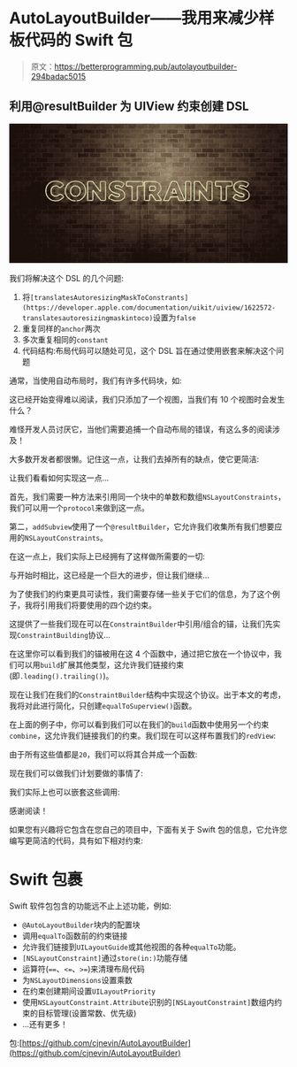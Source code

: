 # AutoLayoutBuilder——我用来减少样板代码的 Swift 包

> 原文：<https://betterprogramming.pub/autolayoutbuilder-294badac5015>

## 利用@resultBuilder 为 UIView 约束创建 DSL

![](img/3f3f7d211994f48625b2972c9cabac06.png)

我们将解决这个 DSL 的几个问题:

1.  将`[translatesAutoresizingMaskToConstrants](https://developer.apple.com/documentation/uikit/uiview/1622572-translatesautoresizingmaskintoco)`设置为`false`
2.  重复同样的`anchor`两次
3.  多次重复相同的`constant`
4.  代码结构:布局代码可以随处可见，这个 DSL 旨在通过使用嵌套来解决这个问题

通常，当使用自动布局时，我们有许多代码块，如:

这已经开始变得难以阅读，我们只添加了一个视图，当我们有 10 个视图时会发生什么？

难怪开发人员讨厌它，当他们需要追捕一个自动布局的错误，有这么多的阅读涉及！

大多数开发者都很懒。记住这一点，让我们去掉所有的缺点，使它更简洁:

让我们看看如何实现这一点…

首先，我们需要一种方法来引用同一个块中的单数和数组`NSLayoutConstraints`，我们可以用一个`protocol`来做到这一点。

第二，`addSubview`使用了一个`@resultBuilder`，它允许我们收集所有我们想要应用的`NSLayoutConstraints`。

在这一点上，我们实际上已经拥有了这样做所需要的一切:

与开始时相比，这已经是一个巨大的进步，但让我们继续…

为了使我们的约束更具可读性，我们需要存储一些关于它们的信息，为了这个例子，我将引用我们将要使用的四个边约束。

这提供了一些我们现在可以在`ConstraintBuilder`中引用/组合的锚，让我们先实现`ConstraintBuilding`协议…

在这里你可以看到我们的锚被用在这 4 个函数中，通过把它放在一个协议中，我们可以用`build`扩展其他类型，这允许我们链接约束(即`.leading().trailing()`)。

现在让我们在我们的`ConstraintBuilder`结构中实现这个协议。出于本文的考虑，我将对此进行简化，只创建`equalToSuperview()`函数。

在上面的例子中，你可以看到我们可以在我们的`build`函数中使用另一个约束`combine`，这允许我们链接我们的约束。我们现在可以这样布置我们的`redView`:

由于所有这些值都是`20`，我们可以将其合并成一个函数:

现在我们可以做我们计划要做的事情了:

我们实际上也可以嵌套这些调用:

感谢阅读！

如果您有兴趣将它包含在您自己的项目中，下面有关于 Swift 包的信息，它允许您编写更简洁的代码，具有如下相对约束:

# Swift 包裹

Swift 软件包包含的功能远不止上述功能，例如:

*   `@AutoLayoutBuilder`块内的配置块
*   调用`equalTo`函数前的约束链接
*   允许我们链接到`UILayoutGuide`或其他视图的各种`equalTo`功能。
*   `[NSLayoutConstraint]`通过`store(in:)`功能存储
*   运算符(`==`、`<=`、`>=`)来清理布局代码
*   为`NSLayoutDimensions`设置乘数
*   在约束创建期间设置`UILayoutPriority`
*   使用`NSLayoutConstraint.Attribute`识别的`[NSLayoutConstraint]`数组内约束的目标管理(设置常数、优先级)
*   …还有更多！

包:[https://github.com/cjnevin/AutoLayoutBuilder](https://github.com/cjnevin/AutoLayoutBuilder)